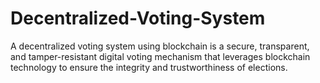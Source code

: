 # Decentralized-Voting-System
A decentralized voting system using blockchain is a secure, transparent, and tamper-resistant digital voting mechanism that leverages blockchain technology to ensure the integrity and trustworthiness of elections.
